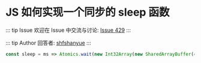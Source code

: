 # JS 如何实现一个同步的 sleep 函数



::: tip Issue 
 欢迎在 Issue 中交流与讨论: [Issue 429](https://github.com/shfshanyue/Daily-Question/issues/429) 
:::

::: tip Author 
回答者: [shfshanyue](https://github.com/shfshanyue) 
:::

``` js
const sleep = ms => Atomics.wait(new Int32Array(new SharedArrayBuffer(4)), 0, 0, milliseconds)
```